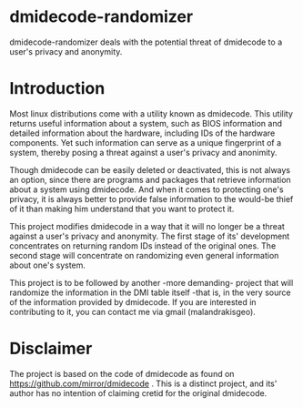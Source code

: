 # dmidecode-randomizer
dmidecode-randomizer deals with the potential threat of dmidecode to a user's privacy and anonymity.

# **Introduction** 
Most linux distributions come with a utility known as dmidecode. This utility returns useful information about 
a system, such as BIOS information and detailed information about the hardware, including IDs of the hardware components. 
Yet such information can serve as a unique fingerprint of a system, thereby posing a threat against a user's privacy and anonimity.

Though dmidecode can be easily deleted or deactivated, this is not always an option, since there are programs and packages that
retrieve information about a system using dmidecode. And when it comes to protecting one's privacy, it is always better
to provide false information to the would-be thief of it than making him understand that you want to protect it. 

This project modifies dmidecode in a way that it will no longer be a threat against a user's privacy and anonymity. 
The first stage of its' development concentrates on returning random IDs instead of the original ones. 
The second stage will concentrate on randomizing even general information about one's system. 

This project is to be followed by another -more demanding- project that will randomize the information in the DMI table itself -that is, in the very source of 
the information provided by dmidecode. If you are interested in contributing to it, you can contact me via gmail (malandrakisgeo).

# **Disclaimer** 
The project is based on the code of dmidecode as found on https://github.com/mirror/dmidecode . 
This is a distinct project, and its' author has no intention of claiming cretid for the original dmidecode.
